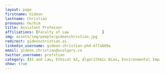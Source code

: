 ```yaml
---
layout: page
firstname: Gideon
lastname: Christian
pronouns: he/him
title: Assistant Professor
affiliations: [Faculty of Law               ]
img: assets/img/people/gideonchristian.jpg
redirect: gideonchristian.ai
linkedin_username: gideon-christian-phd-477a889a
email: gideon.christian@ucalgary.ca
twitter_username: profxtian
category: [AI and Law, Ethical AI, Algorithmic Bias, Environmental Impact of AI]
show: true
---
```

